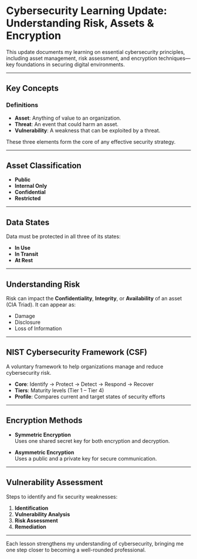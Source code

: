 # Cybersecurity Learning Update: Understanding Risk, Assets & Encryption

This update documents my learning on essential cybersecurity principles, including asset management, risk assessment, and encryption techniques—key foundations in securing digital environments.

---

##  Key Concepts

###  Definitions
- **Asset**: Anything of value to an organization.
- **Threat**: An event that could harm an asset.
- **Vulnerability**: A weakness that can be exploited by a threat.

These three elements form the core of any effective security strategy.

---

##  Asset Classification
- **Public**
- **Internal Only**
- **Confidential**
- **Restricted**

---

##  Data States
Data must be protected in all three of its states:
- **In Use**
- **In Transit**
- **At Rest**

---

##  Understanding Risk
Risk can impact the **Confidentiality**, **Integrity**, or **Availability** of an asset (CIA Triad). It can appear as:
- Damage
- Disclosure
- Loss of Information

---

##  NIST Cybersecurity Framework (CSF)
A voluntary framework to help organizations manage and reduce cybersecurity risk.

- **Core**: Identify → Protect → Detect → Respond → Recover  
- **Tiers**: Maturity levels (Tier 1 – Tier 4)  
- **Profile**: Compares current and target states of security efforts  

---

##  Encryption Methods

- **Symmetric Encryption**  
  Uses one shared secret key for both encryption and decryption.

- **Asymmetric Encryption**  
  Uses a public and a private key for secure communication.

---

##  Vulnerability Assessment

Steps to identify and fix security weaknesses:
1. **Identification**
2. **Vulnerability Analysis**
3. **Risk Assessment**
4. **Remediation**

---

Each lesson strengthens my understanding of cybersecurity, bringing me one step closer to becoming a well-rounded professional. 
